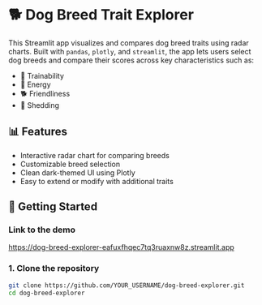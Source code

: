 # 🐕 Dog Breed Trait Explorer

This Streamlit app visualizes and compares dog breed traits using radar charts. Built with `pandas`, `plotly`, and `streamlit`, the app lets users select dog breeds and compare their scores across key characteristics such as:

- 🧠 Trainability  
- 🐾 Energy  
- 🐕 Friendliness  
- 🧼 Shedding  

## 📊 Features

- Interactive radar chart for comparing breeds  
- Customizable breed selection  
- Clean dark-themed UI using Plotly  
- Easy to extend or modify with additional traits  

## 🚀 Getting Started

### Link to the demo
https://dog-breed-explorer-eafuxfhqec7tq3ruaxnw8z.streamlit.app


### 1. Clone the repository

```bash
git clone https://github.com/YOUR_USERNAME/dog-breed-explorer.git
cd dog-breed-explorer

